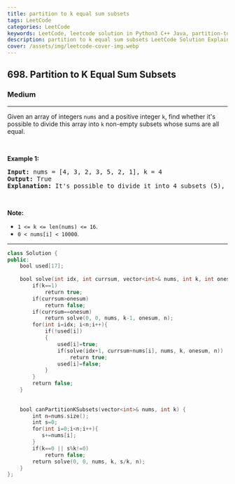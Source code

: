 ```yaml
---
title: partition to k equal sum subsets
tags: LeetCode
categories: LeetCode
keywords: LeetCode, leetcode solution in Python3 C++ Java, partition-to-k-equal-sum-subsets solution
description: partition to k equal sum subsets LeetCode Solution Explained
cover: /assets/img/leetcode-cover-img.webp
---
```





<h2>698. Partition to K Equal Sum Subsets</h2><h3>Medium</h3><hr><div><p>Given an array of integers <code>nums</code> and a positive integer <code>k</code>, find whether it's possible to divide this array into <code>k</code> non-empty subsets whose sums are all equal.</p>

<p>&nbsp;</p>

<p><b>Example 1:</b></p>

<pre><b>Input:</b> nums = [4, 3, 2, 3, 5, 2, 1], k = 4
<b>Output:</b> True
<b>Explanation:</b> It's possible to divide it into 4 subsets (5), (1, 4), (2,3), (2,3) with equal sums.
</pre>

<p>&nbsp;</p>

<p><b>Note:</b></p>

<ul>
	<li><code>1 &lt;= k &lt;= len(nums) &lt;= 16</code>.</li>
	<li><code>0 &lt; nums[i] &lt; 10000</code>.</li>
</ul>
</div>

---




```cpp
class Solution {
public:
    bool used[17];
    
    bool solve(int idx, int currsum, vector<int>& nums, int k, int onesum, int n){
        if(k==1)
            return true;
        if(currsum>onesum)
            return false;
        if(currsum==onesum)
            return solve(0, 0, nums, k-1, onesum, n);
        for(int i=idx; i<n;i++){
            if(!used[i])
            {
                used[i]=true;
                if(solve(idx+1, currsum+nums[i], nums, k, onesum, n))
                    return true;
                used[i]=false;
            }
        }
        return false;
    }
    
    
    bool canPartitionKSubsets(vector<int>& nums, int k) {
        int n=nums.size();
        int s=0;
        for(int i=0;i<n;i++){
           s+=nums[i]; 
        }
        if(k==0 || s%k!=0)
            return false;
        return solve(0, 0, nums, k, s/k, n);
    }
};

```
